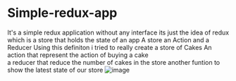 # Simple-redux-app
It's a simple redux application without any interface its just the idea of redux which is a store that holds the state of an app 
A store an Action and a Reducer
Using this definiton i tried to really create a store of Cakes 
An action that represent the  action of buying a cake  
a reducer that reduce the number of cakes in the store 
another funtion to show the latest state of our store 
![image](https://user-images.githubusercontent.com/102620619/169896914-463c74ee-ef12-4368-a2d3-a4ae92dc50dc.png)
